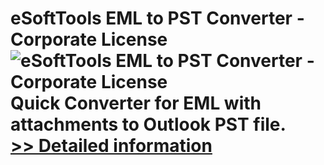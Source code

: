 # eSoftTools EML to PST Converter - Corporate License<br />![eSoftTools EML to PST Converter - Corporate License](https://mycommerce.akamaized.net/api/pimages/P300878241/BIG/300878241.PNG)<br />Quick Converter for EML with attachments to Outlook PST file.<br />[>> Detailed information](https://secure.shareit.com/shareit/product.html?productid=300878241&affiliateid=200057808)